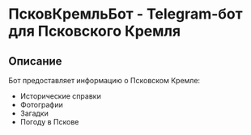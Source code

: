 ﻿# ПсковКремльБот - Telegram-бот для Псковского Кремля

## Описание
Бот предоставляет информацию о Псковском Кремле:
- Исторические справки
- Фотографии
- Загадки
- Погоду в Пскове